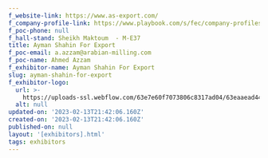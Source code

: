 ```yaml
---
f_website-link: https://www.as-export.com/
f_company-profile-link: https://www.playbook.com/s/fec/company-profiles
f_poc-phone: null
f_hall-stand: Sheikh Maktoum  - M-E37
title: Ayman Shahin For Export
f_poc-email: a.azzam@arabian-milling.com
f_poc-name: Ahmed Azzam
f_exhibitor-name: Ayman Shahin For Export
slug: ayman-shahin-for-export
f_exhibitor-logo:
  url: >-
    https://uploads-ssl.webflow.com/63e7e60f7073806c8317ad04/63eaaead44c17ec9a126eaba_ZmQzYg.png
  alt: null
updated-on: '2023-02-13T21:42:06.160Z'
created-on: '2023-02-13T21:42:06.160Z'
published-on: null
layout: '[exhibitors].html'
tags: exhibitors
---
```



